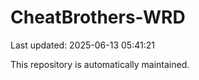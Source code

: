# CheatBrothers-WRD

Last updated: 2025-06-13 05:41:21

This repository is automatically maintained.
